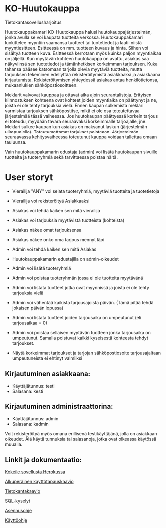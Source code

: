 # KO-Huutokauppa

Tietokantasovellusharjoitus

Huutokauppakamari KO-Huutokauppa halusi huutokauppajärjestelmän, jonka avulla se voi kaupata tuotteita verkossa.
Huutokauppakamari luokittelee myyntiin saamansa tuotteet tai tuotetiedot ja laatii niistä myyntiesitteen. Esitteessä on mm. tuotteen kuvaus ja hinta. Siihen voi sisältyä tuotteen kuva. Esitteessä kerrotaan myös kuinka paljon myyntiaikaa on jäljellä. Kun myytävän kohteen huutokauppa on avattu, asiakas saa näkyviinsä sen tuotetiedot ja tämänhetkisen korkeimman tarjouksen.
Kuka tahansa pääsee katsomaan tarjolla olevia myytäviä tuotteita, mutta tarjouksen tekeminen edellyttää rekisteröitymistä asiakkaaksi ja asiakkaana kirjautumista.  Rekisteröitymisen yhteydessä asiakas antaa henkilötietonsa, mukaanlukien sähköpostiosoitteen. 

Meklarit valvovat kauppaa ja ottavat aika ajoin seurantalistoja. Erityisen kiinnostuksen kohteena ovat kohteet joiden myyntiaika on päättynyt ja ne, joista ei ole tehty tarjouksia vielä. Ennen kaupan sulkemista meklari varmistaa tarjouksen sähköpostitse, mikä ei ole osa toteutettavaa järjestelmää tässä vaiheessa. Jos huutokaupan päättyessä korkein tarjous ei toteudu, myydään tavara seuraavaksi korkeimmalle tarjoajalle, jne. Meklari sulkee kaupan kun asiakas on maksanut laskun (järjestelmän ulkopuolella). Toteutumattomat tarjukset poisteaan. Järjestelmän seuraavassa kehitysvaiheessa toteutunut kauppa voidaan tallettaa omaan tauluunsa.

Vain huutokauppakamarin edustaja (admin) voi lisätä huutokaupan sivuille tuotteita ja tuoteryhmiä sekä tarvittaessa poistaa näitä.

# User storyt

- Vierailija "ANY" voi selata tuoteryhmiä, myytäviä tuotteita ja tuotetietoja
- Vierailija voi rekisteröityä Asiakkaaksi
- Asiakas voi tehdä kaiken sen mitä vierailija
- Asiakas voi tarjouksia myytävistä tuotteista (kohteista)
- Asiakas näkee omat tarjouksensa
- Asiakas näkee onko oma tarjous mennyt läpi
- Admin voi tehdä kaiken sen mitä Asiakas
- Huutokauppakamarin edustajilla on admin-oikeudet
- Admin voi lisätä tuoteryhmiä
- Admin voi poistaa tuoteryhmän jossa ei ole tuotteita myytävänä
- Admin voi listata tuotteet jotka ovat myynnissä ja joista ei ole tehty tarjouksia vielä
- Admin voi vähentää kaikista tarjousajoista päivän. (Tämä pitää tehdä jokaisen päivän lopussa)
- Admin voi listata tuotteet joiden tarjousaika on umpeutunut (eli tarjousaikaa = 0)
- Admin voi poistaa sellaisen myytävän tuotteen jonka tarjousaika on umpeutunut. Samalla poistuvat kaikki kyseisestä kohteesta tehdyt tarjoukset.

- Näytä korkeimmat tarjoukset ja tarjojan sähköpostiosoite tarjousajaltaan umpeutuneista ei ehtinyt valmiiksi

## Kirjautuminen asiakkaana:
- Käyttäjätunnus: testi
- Salasana:       kesti
## Kirjautuminen administraattorina:
- Käyttäjätunnus: admin
- Salasana:       kadmin

Voit rekisteröityä myös omana erillisenä testikäyttäjänä, jolla on asiakkaan oikeudet. Älä käytä tunnuksia tai salasanoja, jotka ovat oikeassa käytössä muualla.

## Linkit ja dokumentaatio:

<a href="https://tsoha-ko-huutokauppa.herokuapp.com">Kokeile sovellusta Herokussa</a>

<a href="https://github.com/ktojala/KO-Huutokauppa/blob/master/documentation/kayttotapaus.md">Alkuperäinen kayttötapauskaavio</a>

<a href="https://github.com/ktojala/KO-Huutokauppa/blob/master/documentation/tietokantakaavio.md">Tietokantakaavio</a>

<a href="https://github.com/ktojala/KO-Huutokauppa/blob/master/documentation/SQL-lauseet.md">SQL-kyselyt</a>

<a href="https://github.com/ktojala/KO-Huutokauppa/blob/master/documentation/asennusohje.md">Asennusohje</a>

<a href="https://github.com/ktojala/KO-Huutokauppa/blob/master/documentation/kayttoohje.md">Käyttöohje</a>


